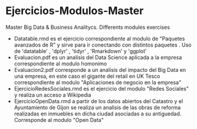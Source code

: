 # Ejercicios-Modulos-Master
Master Big Data &amp; Business Analitycs. Differents modules exercises

 + Datatable.rmd es el ejercicio correspondiente al modulo de "Paquetes avanzados de R" y sirve para ir conectando con distintos paquetes . Uso de 'datatable' , 'dplyr' , 'tidyr' , 'Rmarkdown' y 'ggplot'
 + Evaluacion.pdf es un analisis del Data Science aplicada a la empresa correspondiente al modulo homonimo
 + Evaluacion2.pdf corresponde a un analisis del impacto del Big Data en una empresa, en este caso el gigante del retail en UK Tesco correspondiente al modulo "Aplicaciones de negocio en la empresa"
 + EjercicioRedesSociales.rmd es el ejercicio del modulo "Redes Sociales" y realiza un acceso a Wikipedia
 + EjercicioOpenData.rmd a partir de los datos abiertos del Catastro y el Ayuntamiento de Gijon se realiza un analisis de las obras de reforma realizadas en inmuebles en dicha ciudad asociadas a su antiguedad. Corresponde al modulo "Open Data"
